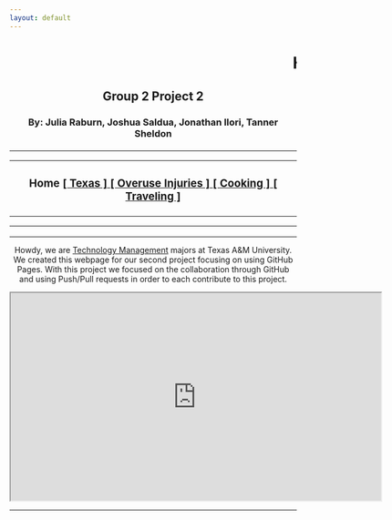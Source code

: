```yaml
---
layout: default
---
```

<html>
<head>
<title>Group 2:TCMG 412</title>

</head>


<tr>


<h1><marquee>Howdy!</marquee></h1>
<h2 align="center"><b>Group 2 Project 2</b></h2>
<h3 align="center">By: Julia Raburn, Joshua Saldua, Jonathan Ilori, Tanner Sheldon</h3>
<h4 align="center">
 
<hr align="center">
<center><table><tr><td><h3><center> <b>Home</b>  <a href= "j_saldua.html"> [ Texas ] </a>  <a href= "j_ilori.html"> [ Overuse Injuries ]  </a> <a href= "t_sheldon.html"> [ Cooking ] </a> <a href= "j_raburn.html"> [ Traveling ]  </a> </center></h3></td> </tr></table></center>
<hr align="center">


<span id='ct' ></span>
</h4>
<hr align="center">

<center><p>	Howdy, we are <a href="https://catalog.tamu.edu/undergraduate/education-human-development/educational-administration-human-resource-development/technology-management-bs/">Technology Management</a> majors at Texas A&M University.
We created this webpage for our second project focusing on using GitHub Pages.
With this project we focused on the collaboration through GitHub and using Push/Pull requests in order to each contribute to this project.</p></center>

<iframe height="365" width="650"  
src="https://www.youtube.com/embed/1FrHm9R-7Mo?autoplay=1&mute=1&loop=1"> 
</iframe>
 
<hr align="center">
